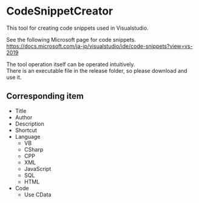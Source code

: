 # CodeSnippetCreator
This tool for creating code snippets used in Visualstudio.<br>

See the following Microsoft page for code snippets.<br>
https://docs.microsoft.com/ja-jp/visualstudio/ide/code-snippets?view=vs-2019

The tool operation itself can be operated intuitively.<br>
There is an executable file in the release folder, so please download and use it.

## Corresponding item
* Title
* Author
* Description
* Shortcut
* Language
  * VB
  * CSharp
  * CPP
  * XML
  * JavaScript
  * SQL
  * HTML
* Code
  * Use CData
